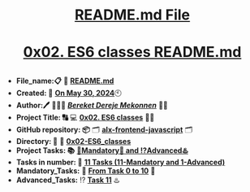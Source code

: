 <H1 align="center", height="1500"> <ins> README.md File </ins> </H1>
<H1 align="center"> <ins> 0x02. ES6 classes README.md</ins> </H1>



##

* **File_name:📋** 📖 [**README.md**](https://github.com/BekaHabesha/alx-frontend-javascript/tree/master/0x02-ES6_classes/README.md)
* **Created: 📅** <ins>**On May 30, 2024**</ins>🕙
* **Author:🖊️** 👨🏻‍💻 [***Bereket Dereje Mekonnen***](https://intranet.alxswe.com/users/BereketDerejeMekonnen) 🧑‍💻
* **Project Title: 🔠**  💻 [**0x02. ES6 classes**](https://intranet.alxswe.com/projects/1188) 📝🔡
* **GitHub repository: 📦** 🗂 [**alx-frontend-javascript**](https://github.com/BekaHabesha/alx-frontend-javascript) 🗂
* **Directory: 💼** 📂 [**0x02-ES6_classes**](https://github.com/BekaHabesha/alx-frontend-javascript/tree/master/0x02-ES6_classes)
* **Project Tasks: 📚** <ins>**💯Mandatory💯 and ⁉️Advanced♨️**</ins>
* **Tasks in number: 🔢** <ins>**11 Tasks (11-Mandatory and 1-Advanced)**</ins>
* **Mandatory_Tasks:** 💯 <ins>**From Task 0 to 10**</ins> 💯
* **Advanced_Tasks:** ⁉️ <ins>**Task 11**</ins> ♨️

###
